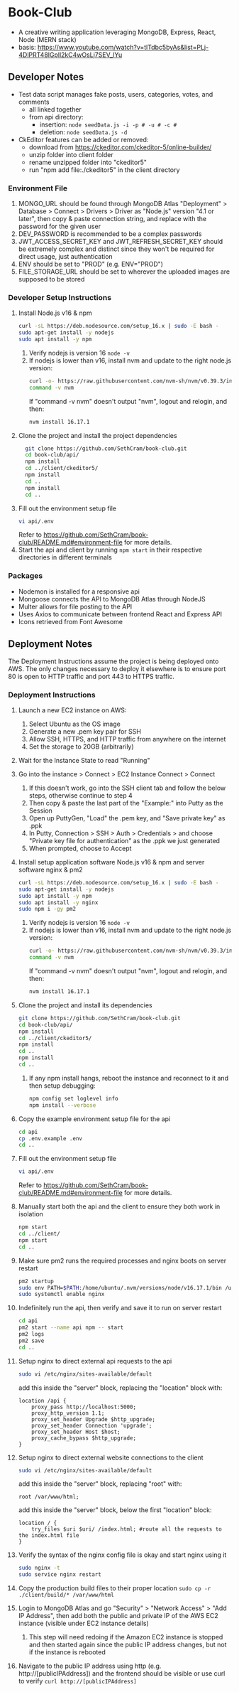 # Book-Club
- A creative writing application leveraging MongoDB, Express, React, Node (MERN stack)
- basis: https://www.youtube.com/watch?v=tlTdbc5byAs&list=PLj-4DlPRT48lGpll2kC4wOsLj7SEV_lYu

## Developer Notes

- Test data script manages fake posts, users, categories, votes, and comments
  - all linked together
  - from api directory: 
    - insertion: `node seedData.js -i -p # -u # -c #`
    - deletion: `node seedData.js -d`
- CkEditor features can be added or removed:
  - download from https://ckeditor.com/ckeditor-5/online-builder/
  - unzip folder into client folder 
  - rename unzipped folder into "ckeditor5"
  - run "npm add file:./ckeditor5" in the client directory

### Environment File
1. MONGO_URL should be found through MongoDB Atlas "Deployment" > Database > Connect > Drivers > Driver as "Node.js" version "4.1 or later", then copy & paste connection string, and replace <password> with the password for the given user
2. DEV_PASSWORD is recommended to be a complex passwords 
3. JWT_ACCESS_SECRET_KEY and JWT_REFRESH_SECRET_KEY should be extremely complex and distinct since they won't be required for direct usage, just authentication
3. ENV should be set to "PROD" (e.g. ENV="PROD")
4. FILE_STORAGE_URL should be set to wherever the uploaded images are supposed to be stored 
  
### Developer Setup Instructions
1. Install Node.js v16 & npm  
    ```sh
    curl -sL https://deb.nodesource.com/setup_16.x | sudo -E bash -
    sudo apt-get install -y nodejs
    sudo apt install -y npm
    ```
    1. Verify nodejs is version 16 `node -v`
    2. If nodejs is lower than v16, install nvm and update to the right node.js version:
        ```sh
        curl -o- https://raw.githubusercontent.com/nvm-sh/nvm/v0.39.3/install.sh | bash
        command -v nvm
        ```
        If "command -v nvm" doesn't output "nvm", logout and relogin, and then:
        ```sh
        nvm install 16.17.1
        ```
2. Clone the project and install the project dependencies
    ```sh
      git clone https://github.com/SethCram/book-club.git
      cd book-club/api/
      npm install
      cd ../client/ckeditor5/
      npm install
      cd ..
      npm install 
      cd ..
    ```
3. Fill out the environment setup file
    ```sh
    vi api/.env
    ```
    Refer to https://github.com/SethCram/book-club/README.md#environment-file for more details.
4. Start the api and client by running `npm start` in their respective directories in different terminals
  
### Packages
- Nodemon is installed for a responsive api
- Mongoose connects the API to MongoDB Atlas through NodeJS
- Multer allows for file posting to the API
- Uses Axios to communicate between frontend React and Express API
- Icons retrieved from Font Awesome

## Deployment Notes

The Deployment Instructions assume the project is being deployed onto AWS. The only changes necessary to deploy it elsewhere is to ensure port 80 is open to HTTP traffic and port 443 to HTTPS traffic.

### Deployment Instructions
1. Launch a new EC2 instance on AWS:
    1. Select Ubuntu as the OS image
    2. Generate a new .pem key pair for SSH 
    3. Allow SSH, HTTPS, and HTTP traffic from anywhere on the internet
    4. Set the storage to 20GB (arbitrarily) 
2. Wait for the Instance State to read "Running" 
3. Go into the instance > Connect > EC2 Instance Connect > Connect
    1. If this doesn't work, go into the SSH client tab and follow the below steps, otherwise continue to step 4
    2. Then copy & paste the last part of the "Example:" into Putty as the Session
    3. Open up PuttyGen, "Load" the .pem key, and "Save private key" as .ppk
    4. In Putty, Connection > SSH > Auth > Credentials > and choose "Private key file for authentication" as the .ppk we just generated
    5. When prompted, choose to Accept
4. Install setup application software Node.js v16 & npm and server software nginx & pm2    
    ```sh
    curl -sL https://deb.nodesource.com/setup_16.x | sudo -E bash -
    sudo apt-get install -y nodejs
    sudo apt install -y npm
    sudo apt install -y nginx
    sudo npm i -gy pm2
    ```
    1. Verify nodejs is version 16 `node -v`
    2. If nodejs is lower than v16, install nvm and update to the right node.js version:
        ```sh
        curl -o- https://raw.githubusercontent.com/nvm-sh/nvm/v0.39.3/install.sh | bash
        command -v nvm
        ```
        If "command -v nvm" doesn't output "nvm", logout and relogin, and then:
        ```sh
        nvm install 16.17.1
        ```
5. Clone the project and install its dependencies
    ```sh
    git clone https://github.com/SethCram/book-club.git
    cd book-club/api/
    npm install
    cd ../client/ckeditor5/
    npm install
    cd ..
    npm install 
    cd ..
    ```
    1. If any npm install hangs, reboot the instance and reconnect to it and then setup debugging: 
        ```sh
        npm config set loglevel info
        npm install --verbose
        ```
6. Copy the example environment setup file for the api
    ```sh
    cd api
    cp .env.example .env
    cd ..
    ```
7. Fill out the environment setup file
    ```sh
    vi api/.env
    ```
    Refer to https://github.com/SethCram/book-club/README.md#environment-file for more details.
8. Manually start both the api and the client to ensure they both work in isolation
    ```sh
    npm start 
    cd ../client/
    npm start 
    cd ..
    ```
9. Make sure pm2 runs the required processes and nginx boots on server restart
    ```sh
    pm2 startup
    sudo env PATH=$PATH:/home/ubuntu/.nvm/versions/node/v16.17.1/bin /usr/local/lib/node_modules/pm2/bin/pm2 startup systemd -u ubuntu --hp /home/ubuntu
    sudo systemctl enable nginx
    ```
10. Indefinitely run the api, then verify and save it to run on server restart 
    ```sh
    cd api
    pm2 start --name api npm -- start
    pm2 logs 
    pm2 save
    cd ..
    ```
11. Setup nginx to direct external api requests to the api
    ```sh
    sudo vi /etc/nginx/sites-available/default
    ```
    add this inside the "server" block, replacing the "location" block with:
    ```
    location /api {
        proxy_pass http://localhost:5000;
        proxy_http_version 1.1;
        proxy_set_header Upgrade $http_upgrade;
        proxy_set_header Connection 'upgrade';
        proxy_set_header Host $host;
        proxy_cache_bypass $http_upgrade;
    }
    ```
12. Setup nginx to direct external website connections to the client
    ```sh
    sudo vi /etc/nginx/sites-available/default
    ```
    add this inside the "server" block, replacing "root" with:
    ```
    root /var/www/html;
    ```
    add this inside the "server" block, below the first "location" block:
    ```
    location / {
        try_files $uri $uri/ /index.html; #route all the requests to the index.html file
    }
    ```

13. Verify the syntax of the nginx config file is okay and start nginx using it
    ```sh
    sudo nginx -t
    sudo service nginx restart
    ```
14. Copy the production build files to their proper location `sudo cp -r ./client/build/* /var/www/html`
15. Login to MongoDB Atlas and go "Security" > "Network Access" > "Add IP Address", then add both the public and private IP of the AWS EC2 instance (visible under EC2 instance details)
    1. This step will need redoing if the Amazon EC2 instance is stopped and then started again since the public IP address changes, but not if the instance is rebooted
16. Navigate to the public IP address using http (e.g. http://[publicIPAddress]) and the frontend should be visible or use curl to verify `curl http://[publicIPAddress]`
